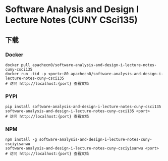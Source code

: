 # Software Analysis and Design I Lecture Notes (CUNY CSci135)

## 下载

### Docker

```
docker pull apachecn0/software-analysis-and-design-i-lecture-notes-cuny-csci135
docker run -tid -p <port>:80 apachecn0/software-analysis-and-design-i-lecture-notes-cuny-csci135
# 访问 http://localhost:{port} 查看文档
```

### PYPI

```
pip install software-analysis-and-design-i-lecture-notes-cuny-csci135
software-analysis-and-design-i-lecture-notes-cuny-csci135 <port>
# 访问 http://localhost:{port} 查看文档
```

### NPM

```
npm install -g software-analysis-and-design-i-lecture-notes-cuny-csciyisanwu
software-analysis-and-design-i-lecture-notes-cuny-csciyisanwu <port>
# 访问 http://localhost:{port} 查看文档
```